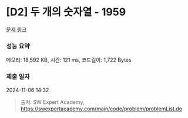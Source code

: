 # [D2] 두 개의 숫자열 - 1959 

[문제 링크](https://swexpertacademy.com/main/code/problem/problemDetail.do?contestProbId=AV5PpoFaAS4DFAUq) 

### 성능 요약

메모리: 18,592 KB, 시간: 121 ms, 코드길이: 1,722 Bytes

### 제출 일자

2024-11-06 14:32



> 출처: SW Expert Academy, https://swexpertacademy.com/main/code/problem/problemList.do